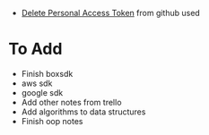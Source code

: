 * [Delete Personal Access Token](https://github.com/settings/tokens) from github used 
  
# To Add

* Finish boxsdk
* aws sdk
* google sdk
* Add other notes from trello
* Add algorithms to data structures
* Finish oop notes
